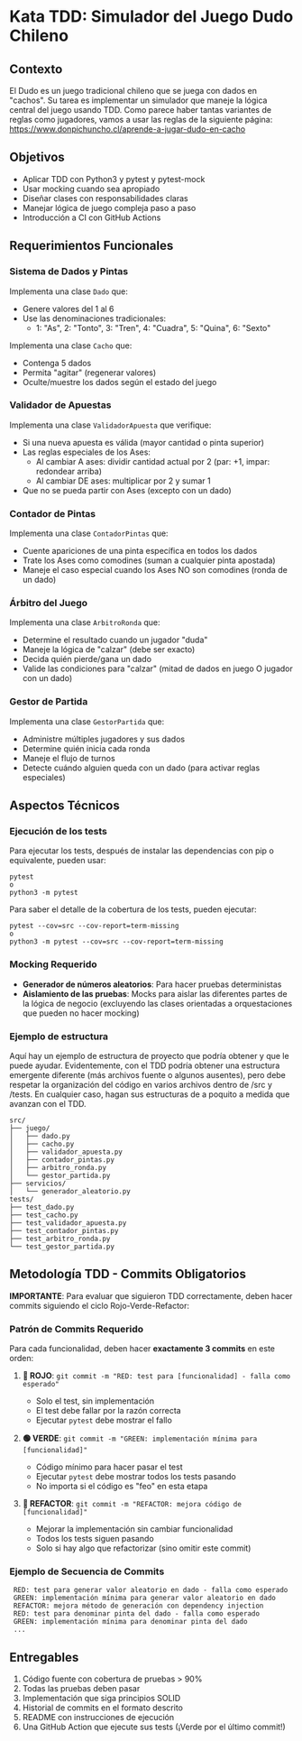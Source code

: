 # Kata TDD: Simulador del Juego Dudo Chileno

## Contexto
El Dudo es un juego tradicional chileno que se juega con dados en "cachos". Su tarea es implementar un simulador que maneje la lógica central del juego usando TDD. Como parece haber tantas variantes de reglas como jugadores, vamos a usar las reglas de la siguiente página: https://www.donpichuncho.cl/aprende-a-jugar-dudo-en-cacho

## Objetivos
- Aplicar TDD con Python3 y pytest y pytest-mock
- Usar mocking cuando sea apropiado
- Diseñar clases con responsabilidades claras
- Manejar lógica de juego compleja paso a paso
- Introducción a CI con GitHub Actions 

## Requerimientos Funcionales

### Sistema de Dados y Pintas
Implementa una clase `Dado` que:
- Genere valores del 1 al 6
- Use las denominaciones tradicionales:
  - 1: "As", 2: "Tonto", 3: "Tren", 4: "Cuadra", 5: "Quina", 6: "Sexto"

Implementa una clase `Cacho` que:
- Contenga 5 dados
- Permita "agitar" (regenerar valores)
- Oculte/muestre los dados según el estado del juego

### Validador de Apuestas
Implementa una clase `ValidadorApuesta` que verifique:
- Si una nueva apuesta es válida (mayor cantidad o pinta superior)
- Las reglas especiales de los Ases:
  - Al cambiar A ases: dividir cantidad actual por 2 (par: +1, impar: redondear arriba)
  - Al cambiar DE ases: multiplicar por 2 y sumar 1
- Que no se pueda partir con Ases (excepto con un dado)

### Contador de Pintas
Implementa una clase `ContadorPintas` que:
- Cuente apariciones de una pinta específica en todos los dados
- Trate los Ases como comodines (suman a cualquier pinta apostada)
- Maneje el caso especial cuando los Ases NO son comodines (ronda de un dado)

### Árbitro del Juego
Implementa una clase `ArbitroRonda` que:
- Determine el resultado cuando un jugador "duda"
- Maneje la lógica de "calzar" (debe ser exacto)
- Decida quién pierde/gana un dado
- Valide las condiciones para "calzar" (mitad de dados en juego O jugador con un dado)

### Gestor de Partida
Implementa una clase `GestorPartida` que:
- Administre múltiples jugadores y sus dados
- Determine quién inicia cada ronda
- Maneje el flujo de turnos
- Detecte cuándo alguien queda con un dado (para activar reglas especiales)

## Aspectos Técnicos

### Ejecución de los tests
Para ejecutar los tests, después de instalar las dependencias con pip o equivalente, pueden usar:
```
pytest
o
python3 -m pytest
```

Para saber el detalle de la cobertura de los tests, pueden ejecutar:
```
pytest --cov=src --cov-report=term-missing
o
python3 -m pytest --cov=src --cov-report=term-missing
```


### Mocking Requerido
- **Generador de números aleatorios**: Para hacer pruebas deterministas
- **Aislamiento de las pruebas**: Mocks para aislar las diferentes partes de la lógica de negocio (excluyendo las clases orientadas a orquestaciones que pueden no hacer mocking)

###  Ejemplo de estructura
Aquí hay un ejemplo de estructura de proyecto que podría obtener y que le puede ayudar. Evidentemente, con el TDD podría obtener una estructura emergente diferente (más archivos fuente o algunos ausentes), pero debe respetar la organización del código en varios archivos dentro de /src y /tests.
En cualquier caso, hagan sus estructuras de a poquito a medida que avanzan con el TDD.


```
src/
├── juego/
│   ├── dado.py
│   ├── cacho.py
│   ├── validador_apuesta.py
│   ├── contador_pintas.py
│   ├── arbitro_ronda.py
│   └── gestor_partida.py
├── servicios/
│   └── generador_aleatorio.py
tests/
├── test_dado.py
├── test_cacho.py
├── test_validador_apuesta.py
├── test_contador_pintas.py
├── test_arbitro_ronda.py
└── test_gestor_partida.py
```

## Metodología TDD - Commits Obligatorios

**IMPORTANTE**: Para evaluar que siguieron TDD correctamente, deben hacer commits siguiendo el ciclo Rojo-Verde-Refactor:

### Patrón de Commits Requerido
Para cada funcionalidad, deben hacer **exactamente 3 commits** en este orden:

1. **🔴 ROJO**: `git commit -m "RED: test para [funcionalidad] - falla como esperado"`
   - Solo el test, sin implementación
   - El test debe fallar por la razón correcta
   - Ejecutar `pytest` debe mostrar el fallo

2. **🟢 VERDE**: `git commit -m "GREEN: implementación mínima para [funcionalidad]"`
   - Código mínimo para hacer pasar el test
   - Ejecutar `pytest` debe mostrar todos los tests pasando
   - No importa si el código es "feo" en esta etapa

3. **🔵 REFACTOR**: `git commit -m "REFACTOR: mejora código de [funcionalidad]"`
   - Mejorar la implementación sin cambiar funcionalidad
   - Todos los tests siguen pasando
   - Solo si hay algo que refactorizar (sino omitir este commit)

### Ejemplo de Secuencia de Commits
```
 RED: test para generar valor aleatorio en dado - falla como esperado
 GREEN: implementación mínima para generar valor aleatorio en dado  
 REFACTOR: mejora método de generación con dependency injection
 RED: test para denominar pinta del dado - falla como esperado
 GREEN: implementación mínima para denominar pinta del dado
 ...
```

## Entregables
1. Código fuente con cobertura de pruebas > 90%
2. Todas las pruebas deben pasar
3. Implementación que siga principios SOLID
4. Historial de commits en el formato descrito
5. README con instrucciones de ejecución
6. Una GitHub Action que ejecute sus tests (¡Verde por el último commit!)


